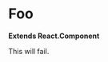 <!-- Generated by documentation.js. Update this documentation by updating the source code. -->

# Foo

**Extends React.Component**

This will fail.
